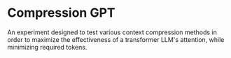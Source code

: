 # Compression GPT
An experiment designed to test various context compression methods in order to maximize the effectiveness of a transformer LLM's attention, while minimizing required tokens.

